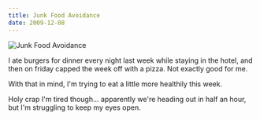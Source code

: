 ```yaml
---
title: Junk Food Avoidance
date: 2009-12-08
---
```


![Junk Food Avoidance](https://source.unsplash.com/FHnnjk1Yj7Y/1600x900)

I ate burgers for dinner every night last week while staying in the hotel, and then on friday capped the week off with a pizza. Not exactly good for me.

With that in mind, I'm trying to eat a little more healthily this week.

Holy crap I'm tired though... apparently we're heading out in half an hour, but I'm struggling to keep my eyes open.